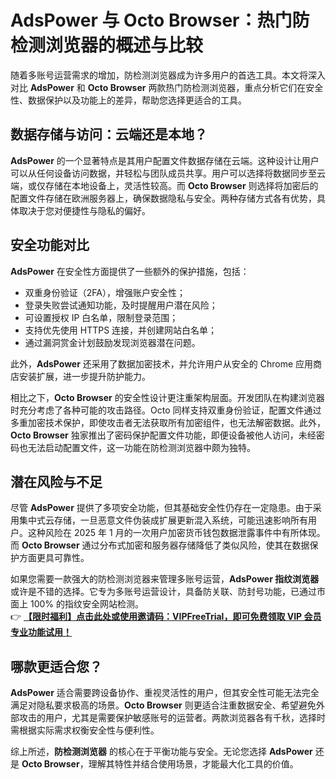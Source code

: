 # AdsPower 与 Octo Browser：热门防检测浏览器的概述与比较

随着多账号运营需求的增加，防检测浏览器成为许多用户的首选工具。本文将深入对比 **AdsPower** 和 **Octo Browser** 两款热门防检测浏览器，重点分析它们在安全性、数据保护以及功能上的差异，帮助您选择更适合的工具。

## 数据存储与访问：云端还是本地？

**AdsPower** 的一个显著特点是其用户配置文件数据存储在云端。这种设计让用户可以从任何设备访问数据，并轻松与团队成员共享。用户可以选择将数据同步至云端，或仅存储在本地设备上，灵活性较高。而 **Octo Browser** 则选择将加密后的配置文件存储在欧洲服务器上，确保数据隐私与安全。两种存储方式各有优势，具体取决于您对便捷性与隐私的偏好。

## 安全功能对比

**AdsPower** 在安全性方面提供了一些额外的保护措施，包括：

- 双重身份验证（2FA），增强账户安全性；  
- 登录失败尝试通知功能，及时提醒用户潜在风险；  
- 可设置授权 IP 白名单，限制登录范围；  
- 支持优先使用 HTTPS 连接，并创建网站白名单；  
- 通过漏洞赏金计划鼓励发现浏览器潜在问题。  

此外，**AdsPower** 还采用了数据加密技术，并允许用户从安全的 Chrome 应用商店安装扩展，进一步提升防护能力。

相比之下，**Octo Browser** 的安全性设计更注重架构层面。开发团队在构建浏览器时充分考虑了各种可能的攻击路径。Octo 同样支持双重身份验证，配置文件通过多重加密技术保护，即使攻击者无法获取所有加密组件，也无法解密数据。此外，**Octo Browser** 独家推出了密码保护配置文件功能，即便设备被他人访问，未经密码也无法启动配置文件，这一功能在防检测浏览器中颇为独特。

## 潜在风险与不足

尽管 **AdsPower** 提供了多项安全功能，但其基础安全性仍存在一定隐患。由于采用集中式云存储，一旦恶意文件伪装成扩展更新混入系统，可能迅速影响所有用户。这种风险在 2025 年 1 月的一次用户加密货币钱包数据泄露事件中有所体现。而 **Octo Browser** 通过分布式加密和服务器存储降低了类似风险，使其在数据保护方面更具可靠性。

如果您需要一款强大的防检测浏览器来管理多账号运营，**AdsPower 指纹浏览器** 或许是不错的选择。它专为多账号运营设计，具备防关联、防封号功能，已通过市面上 100% 的指纹安全网站检测。  
👉 **[【限时福利】点击此处或使用邀请码：VIPFreeTrial，即可免费领取 VIP 会员专业功能试用！](https://bit.ly/adspower_free)**

## 哪款更适合您？

**AdsPower** 适合需要跨设备协作、重视灵活性的用户，但其安全性可能无法完全满足对隐私要求极高的场景。**Octo Browser** 则更适合注重数据安全、希望避免外部攻击的用户，尤其是需要保护敏感账号的运营者。两款浏览器各有千秋，选择时需根据实际需求权衡安全性与便利性。

综上所述，**防检测浏览器** 的核心在于平衡功能与安全。无论您选择 **AdsPower** 还是 **Octo Browser**，理解其特性并结合使用场景，才能最大化工具的价值。